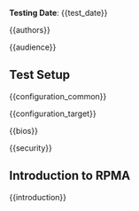 **Testing Date**: {{test_date}}

{{authors}}

{{audience}}

<h2 id="test-setup">Test Setup</h2>

{{configuration_common}}

{{configuration_target}}

{{bios}}

{{security}}

<h2 id="introduction">Introduction to RPMA</h2>

{{introduction}}
